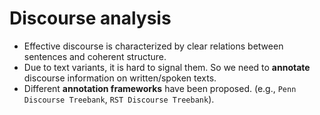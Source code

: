 # Discourse analysis




* Effective discourse is characterized by clear relations between sentences and coherent structure.
* Due to text variants, it is hard to signal them. So we need to **annotate** discourse information on written/spoken texts.
* Different **annotation frameworks** have been proposed.
(e.g., `Penn Discourse Treebank`, `RST Discourse Treebank`).


